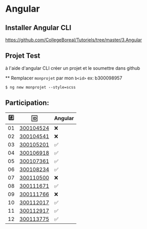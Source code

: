 # Angular 


## Installer Angular CLI

https://github.com/CollegeBoreal/Tutoriels/tree/master/3.Angular

## Projet Test

à l'aide d'angular CLI créer un projet et le soumettre dans github

** Remplacer `monprojet` par mon `b<id>` ex: b300098957

```
$ ng new monprojet --style=scss
```

## Participation:

|:hash:| :id:      |  Angular      |
|------|-----------|---------------|
| 01   | [300104524](b300104524) |  :x: |
| 02   | [300104541](b300104541) |  :x:   |
| 03   | [300105201](b300105201) |  :white_check_mark: |
| 04   | [300106918](b300106918) |  :white_check_mark: |
| 05   | [300107361](b300107361) |  :white_check_mark: |
| 06   | [300108234](b300108234) |  :white_check_mark: |
| 07   | [300110500](b300110500) |  :x: |
| 08   | [300111671](b300111671) |  :white_check_mark: |
| 09   | [300111766](b300111766) |  :x: |
| 10   | [300112017](b300112017) |  :white_check_mark: |
| 11   | [300112917](b300112917) | :white_check_mark: |
| 12   | [300113775](b300113775) | :white_check_mark: |
